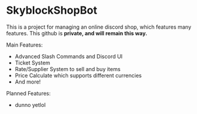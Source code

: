 # SkyblockShopBot

This is a project for managing an online discord shop, which features many features. This github is **private, and will
remain this way.**

Main Features:

- Advanced Slash Commands and Discord UI
- Ticket System
- Rate/Supplier System to sell and buy items
- Price Calculate which supports different currencies
- And more!

Planned Features:

- dunno yetlol 